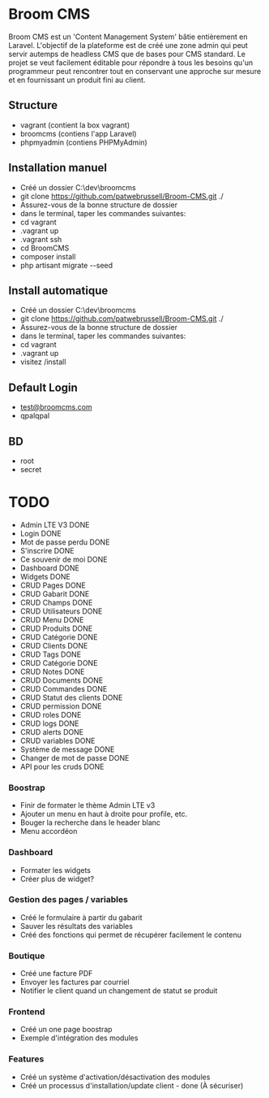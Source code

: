 # Broom CMS
Broom CMS est un 'Content Management System' bâtie entièrement en Laravel. L'objectif de la plateforme est de créé une zone admin qui peut servir autemps de headless CMS que de bases pour CMS standard. Le projet se veut facilement éditable pour répondre à tous les besoins qu'un programmeur peut rencontrer tout en conservant une approche sur mesure et en fournissant un produit fini au client. 



## Structure
 - vagrant (contient la box vagrant)
 - broomcms (contiens l'app Laravel)
 - phpmyadmin (contiens PHPMyAdmin)



## Installation manuel 
 - Créé un dossier C:\dev\broomcms
 - git clone https://github.com/patwebrussell/Broom-CMS.git ./
 - Assurez-vous de la bonne structure de dossier
 - dans le terminal, taper les commandes suivantes:
 - cd vagrant
 - .vagrant up
 - .vagrant ssh
 - cd BroomCMS
 - composer install
 - php artisant migrate --seed

## Install automatique
 - Créé un dossier C:\dev\broomcms
 - git clone https://github.com/patwebrussell/Broom-CMS.git ./
 - Assurez-vous de la bonne structure de dossier
 - dans le terminal, taper les commandes suivantes:
 - cd vagrant
 - .vagrant up
 - visitez /install



## Default Login
 - test@broomcms.com
 - qpalqpal



## BD
 - root
 - secret



# TODO
 - Admin LTE V3 DONE
 - Login DONE
 - Mot de passe perdu DONE
 - S'inscrire DONE
 - Ce souvenir de moi DONE
 - Dashboard DONE
 - Widgets DONE
 - CRUD Pages DONE
 - CRUD Gabarit DONE
 - CRUD Champs DONE
 - CRUD Utilisateurs DONE
 - CRUD Menu DONE
 - CRUD Produits DONE
 - CRUD Catégorie DONE
 - CRUD Clients DONE
 - CRUD Tags DONE
 - CRUD Catégorie DONE
 - CRUD Notes DONE
 - CRUD Documents DONE
 - CRUD Commandes DONE
 - CRUD Statut des clients DONE
 - CRUD permission DONE
 - CRUD roles DONE
 - CRUD logs DONE
 - CRUD alerts DONE
 - CRUD variables DONE
 - Système de message DONE
 - Changer de mot de passe DONE
 - API pour les cruds DONE



### Boostrap
 - Finir de formater le thème Admin LTE v3
 - Ajouter un menu en haut à droite pour profile, etc.
 - Bouger la recherche dans le header blanc
 - Menu accordéon



### Dashboard
 - Formater les widgets
 - Créer plus de widget?



### Gestion des pages / variables
 - Créé le formulaire à partir du gabarit
 - Sauver les résultats des variables 
 - Créé des fonctions qui permet de récupérer facilement le contenu



### Boutique 
 - Créé une facture PDF
 - Envoyer les factures par courriel
 - Notifier le client quand un changement de statut se produit



### Frontend
 - Créé un one page boostrap
 - Exemple d'intégration des modules



### Features
 - Créé un système d'activation/désactivation des modules
 - Créé un processus d'installation/update client - done (À sécuriser)
